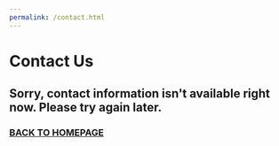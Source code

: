 ```yaml
---
permalink: /contact.html
---
```


<link rel="stylesheet" href="css/style.css">


# Contact Us

    
## Sorry, contact information isn't available right now. Please try again later.


    
 ### [BACK TO HOMEPAGE](/)
